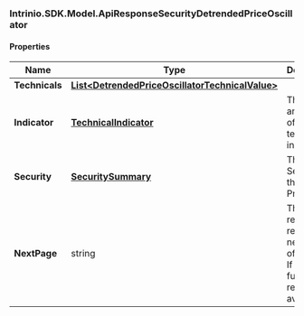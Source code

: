 [//]: # (CLASS:Intrinio.SDK.Model.ApiResponseSecurityDetrendedPriceOscillator)

[//]: # (KIND:object)

### Intrinio.SDK.Model.ApiResponseSecurityDetrendedPriceOscillator
#### Properties

[//]: # (START_DEFINITION)

Name | Type | Description
------------ | ------------- | -------------
**Technicals** | [**List&lt;DetrendedPriceOscillatorTechnicalValue&gt;**](DetrendedPriceOscillatorTechnicalValue.md) |  &nbsp;
**Indicator** | [**TechnicalIndicator**](TechnicalIndicator.md) | The name and symbol of the technical indicator &nbsp;
**Security** | [**SecuritySummary**](SecuritySummary.md) | The Security of the Stock Price &nbsp;
**NextPage** | string | The token required to request the next page of the data. If null, no further results are available. &nbsp;

[//]: # (END_DEFINITION)


[//]: # (CONTAINED_CLASS:Intrinio.SDK.Model.DetrendedPriceOscillatorTechnicalValue)


[//]: # (CONTAINED_CLASS:Intrinio.SDK.Model.TechnicalIndicator)


[//]: # (CONTAINED_CLASS:Intrinio.SDK.Model.SecuritySummary)


